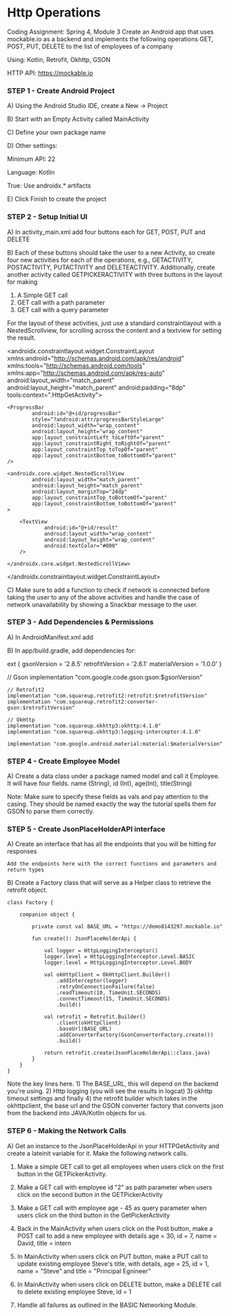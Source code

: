 
# Http Operations
Coding Assignment: Spring 4, Module 3 
Create an Android app that uses mockable.io as a backend and implements the following operations
GET, POST, PUT, DELETE to the list of employees of a company

Using: Kotlin, Retrofit, Okhttp, GSON

HTTP API: https://mockable.io

### STEP 1 - Create Android Project
A) Using the Android Studio IDE, create a New -> Project

B) Start with an Empty Activity called MainActivity

C) Define your own package name

D) Other settings:

Minimum API: 22

Language: Kotlin

True: Use androidx.* artifacts

E) Click Finish to create the project

### STEP 2 - Setup Initial UI 

A) In activity_main.xml add four buttons each for GET, POST, PUT and DELETE

B) Each of these buttons should take the user to a new Activity, so create four new activities for each of the operations, e.g., GETACTIVITY, POSTACTIVITY, PUTACTIVITY and DELETEACTIVITY. Additionally, create another activity called GETPICKERACTIVITY with three buttons in the layout for making 
1) A Simple GET call 
2) GET call with a path parameter
3) GET call with a query parameter

For the layout of these activities, just use a standard constraintlayout with a NestedScrollview, for scrolling across the content and a textview for setting the result. 

<?xml version="1.0" encoding="utf-8"?>
<androidx.constraintlayout.widget.ConstraintLayout
        xmlns:android="http://schemas.android.com/apk/res/android"
        xmlns:tools="http://schemas.android.com/tools"
        xmlns:app="http://schemas.android.com/apk/res-auto"
        android:layout_width="match_parent"
        android:layout_height="match_parent"
        android:padding="8dp"
        tools:context=".HttpGetActivity">

    <ProgressBar
            android:id="@+id/progressBar"
            style="?android:attr/progressBarStyleLarge"
            android:layout_width="wrap_content"
            android:layout_height="wrap_content"
            app:layout_constraintLeft_toLeftOf="parent"
            app:layout_constraintRight_toRightOf="parent"
            app:layout_constraintTop_toTopOf="parent"
            app:layout_constraintBottom_toBottomOf="parent"
    />

    <androidx.core.widget.NestedScrollView
            android:layout_width="match_parent"
            android:layout_height="match_parent"
            android:layout_marginTop="24dp"
            app:layout_constraintTop_toBottomOf="parent"
            app:layout_constraintBottom_toBottomOf="parent"
    >

        <TextView
                android:id="@+id/result"
                android:layout_width="wrap_content"
                android:layout_height="wrap_content"
                android:textColor="#000"
        />

    </androidx.core.widget.NestedScrollView>

</androidx.constraintlayout.widget.ConstraintLayout>

C) Make sure to add a function to check if network is connected before taking the user to any of the above activities and handle the case of network unavailability by showing a Snackbar message to the user. 

### STEP 3 - Add Dependencies & Permissions

A) In AndroidManifest.xml add 
<uses-permission android:name="android.permission.ACCESS_NETWORK_STATE"/>
<uses-permission android:name="android.permission.INTERNET"/>

B) In app/build.gradle, add dependencies for: 

ext {
    gsonVersion = '2.8.5'
    retrofitVersion = '2.6.1'
    materialVersion = '1.0.0'
}

 // Gson
    implementation "com.google.code.gson:gson:$gsonVersion"

    // Retrofit2
    implementation "com.squareup.retrofit2:retrofit:$retrofitVersion"
    implementation "com.squareup.retrofit2:converter-gson:$retrofitVersion"

    // OkHttp
    implementation "com.squareup.okhttp3:okhttp:4.1.0"
    implementation "com.squareup.okhttp3:logging-interceptor:4.1.0"

    implementation "com.google.android.material:material:$materialVersion" 

### STEP 4 - Create Employee Model

A) Create a data class under a package named model and call it Employee. It will have four fields.
 name (String), id (Int), age(Int), title(String)

Note: Make sure to specify these fields as vals and pay attention to the casing. They should be named exactly the way the tutorial spells them for GSON to parse them correctly.

### STEP 5 - Create JsonPlaceHolderAPI interface
A) Create an interface that has all the endpoints that you will be hitting for responses

    Add the endpoints here with the correct functions and parameters and return types

B) Create a Factory class that will serve as a Helper class to retrieve the retrofit object. 

    class Factory {

        companion object {

            private const val BASE_URL = "https://demo8143297.mockable.io"

            fun create(): JsonPlaceHolderApi {

                val logger = HttpLoggingInterceptor()
                logger.level = HttpLoggingInterceptor.Level.BASIC
                logger.level = HttpLoggingInterceptor.Level.BODY

                val okHttpClient = OkHttpClient.Builder()
                    .addInterceptor(logger)
                    .retryOnConnectionFailure(false)
                    .readTimeout(10, TimeUnit.SECONDS)
                    .connectTimeout(15, TimeUnit.SECONDS)
                    .build()

                val retrofit = Retrofit.Builder()
                    .client(okHttpClient)
                    .baseUrl(BASE_URL)
                    .addConverterFactory(GsonConverterFactory.create())
                    .build()

                return retrofit.create(JsonPlaceHolderApi::class.java)
            }
        }
    }

 Note the key lines here. 1) The BASE_URL, this will depend on the backend you're using.
 2) Http logging (you will see the results in logcat) 3) okhttp timeout settings and finally 4) the retrofit builder which takes in the okhttpclient, the base url and the GSON converter factory that converts json from the backend into JAVA/Kotlin objects for us.

### STEP 6 - Making the Network Calls

A) Get an instance to the JsonPlaceHolderApi in your HTTPGetActivity and create a lateinit variable for it. Make the following network calls. 

1) Make a simple GET call to get all employees when users click on the first button in the GETPickerActivity. 

2) Make a GET call with employee id "2" as path parameter when users click on the second button in the GETPickerActivity

3) Make a GET call with employee age - 45 as query parameter when users click on the third button in the GetPickerActivity 

4) Back in the MainActivity when users click on the Post button, make a POST call to add a new employee with details age = 30, id = 7, name = David, title = intern

5) In MainActivity when users click on PUT button, make a PUT call to update existing employee Steve's title, with details, age = 25, id = 1, name = "Steve" and title = "Principal Egnineer"

6) In MainActivity when users click on DELETE button, make a DELETE call to delete existing employee Steve, id = 1 

7) Handle all failures as outlined in the BASIC Networking Module. 
